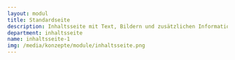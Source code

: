 ```yaml
---
layout: modul
title: Standardseite
description: Inhaltsseite mit Text, Bildern und zusätzlichen Informationen in der rechten Spalte.
department: inhaltsseite
name: inhaltsseite-1
img: /media/konzepte/module/inhaltsseite.png
---
```


